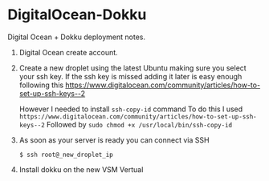 DigitalOcean-Dokku
==================

Digital Ocean + Dokku deployment notes.


1. Digital Ocean create account.
2. Create a new droplet using the latest Ubuntu making sure you select your ssh key.
    If the ssh key is missed adding it later is easy enough 
    following this https://www.digitalocean.com/community/articles/how-to-set-up-ssh-keys--2
      
    However I needed to install `ssh-copy-id` command
    To do this I used
    `https://www.digitalocean.com/community/articles/how-to-set-up-ssh-keys--2`
    Followed by
    `sudo chmod +x /usr/local/bin/ssh-copy-id`
      
3. As soon as your server is ready you can connect via SSH

      `$ ssh root@_new_droplet_ip`
      
4. Install dokku on the new VSM Vertual


